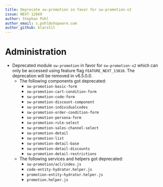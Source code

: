 ```yaml
---
title: Deprecate sw-promotion in favor for sw-promotion-v2
issue: NEXT-12669
author: Stephan Pohl
author_email: s.pohl@shopware.com 
author_github: klarstil
---
```


# Administration
*  Deprecated module `sw-promotion` in favor for `sw-promotion-v2` which can only be accessed using feature flag `FEATURE_NEXT_13810`. The deprecation will be removed in v6.5.0.0.
    * The following components got deprecated:
        * `sw-promotion-basic-form`
        * `sw-promotion-cart-condition-form`
        * `sw-promotion-code-form`
        * `sw-promotion-discount-component`
        * `sw-promotion-individualcodes`
        * `sw-promotion-order-condition-form`
        * `sw-promotion-persona-form`
        * `sw-promotion-rule-select`
        * `sw-promotion-sales-channel-select`
        * `sw-promotion-detail`
        * `sw-promotion-list`
        * `sw-promotion-detail-base`
        * `sw-promotion-detail-discounts`
        * `sw-promotion-detail-restrictions`
    * The following services and helpers got deprecated:
        * `sw-promotion/acl/index.js`
        * `code-entity-hydrator.helper.js`
        * `promotion-entity-hydrator.helper.js`
        * `promotion.helper.js`
